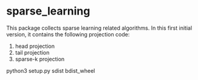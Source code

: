 # sparse_learning

This package collects sparse learning related algorithms. In this first initial version,
it contains the following projection code:

1. head projection
2. tail projection
3. sparse-k projection
 
 python3 setup.py sdist bdist_wheel

 